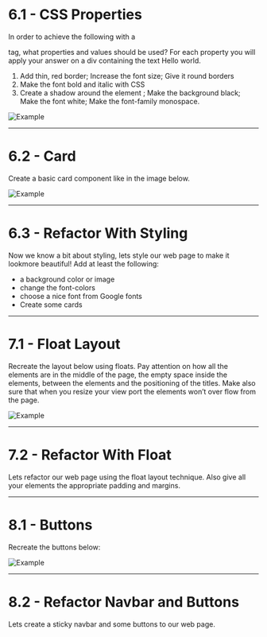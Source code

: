 # 6.1 - CSS Properties

In order to achieve the following with a <div> tag, what properties and values
should be used? For each property you will apply your answer on a div containing
the text Hello world.

1. Add thin, red border; Increase the font size; Give it round borders
2. Make the font bold and italic with CSS
3. Create a shadow around the element ; Make the background black; Make the font
   white; Make the font-family monospace.

![Example](https://i.imgur.com/emUAS6X.png)

---

# 6.2 - Card

Create a basic card component like in the image below.

![Example](https://i.imgur.com/G2HIgFo.png)

---

# 6.3 - Refactor With Styling

Now we know a bit about styling, lets style our web page to make it lookmore
beautiful! Add at least the following:

- a background color or image
- change the font-colors
- choose a nice font from Google fonts
- Create some cards

---

# 7.1 - Float Layout

Recreate the layout below using floats. Pay attention on how all the elements
are in the middle of the page, the empty space inside the elements, between the
elements and the positioning of the titles. Make also sure that when you resize
your view port the elements won’t over flow from the page.

![Example](https://i.imgur.com/4UDzYMm.png)

---

# 7.2 - Refactor With Float

Lets refactor our web page using the float layout technique. Also give all your
elements the appropriate padding and margins.

---

# 8.1 - Buttons

Recreate the buttons below:

![Example](https://i.imgur.com/EvTMCZr.png)

---

# 8.2 - Refactor Navbar and Buttons

Lets create a sticky navbar and some buttons to our web page.
